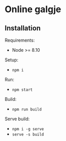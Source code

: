 # Online galgje

## Installation
Requirements:
- Node >= 8.10

Setup:
- `npm i`

Run:
- `npm start`

Build:
- `npm run build`

Serve build:
- `npm i -g serve`
- `serve -s build`
